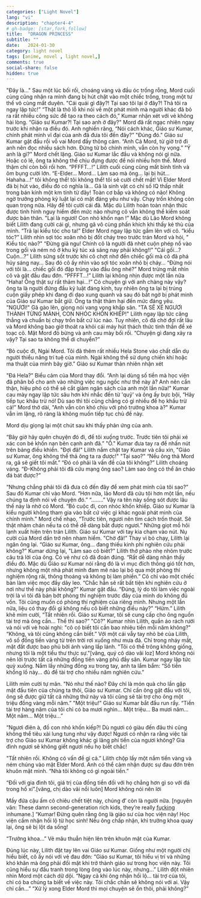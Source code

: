 ```yaml
---
categories: ["Light Novel"]
lang: "vi"
description: "chapter4-4"
# gh-badge: [star,fork,follow]
title:  "DRAGON PRINCESS"
subtitle: ""
date:   2024-01-30
category: light novel
tags: [anime, novel , light novel,]
comments: true
social-share: false
hidden: true
---
```

"Đây là…"
Sau một lúc bối rối, choáng váng và đầu óc trống rỗng, Mord cuối cùng cũng nhận ra mình đang bị hút chặt vào một chiếc trống, trong một tư thế vô cùng mất duyên.
"Cái quái gì đây?! Tại sao tôi lại ở đây?! Thả tôi ra ngay lập tức!”
“Thật là thô lỗ khi nói về một phát minh mà người khác đã bỏ ra rất nhiều công sức để tạo ra theo cách đó,” Kumar nhận xét với vẻ không hài lòng.
“Giáo sư Kumar?! Tại sao anh ở đây?" Mord đã rất ngạc nhiên ngay trước khi nhận ra điều đó. Anh nghiến răng, “Nói cách khác, Giáo sư Kumar, chính phát minh vĩ đại của anh đã đưa tôi đến đây?”
"Đúng đó." Giáo sư Kumar gật đầu rồi vỗ vai Mord đầy thông cảm. “Anh Cả Mord, từ giờ trở đi anh nên đọc nhiều sách hơn. Đừng từ bỏ chính mình, vẫn còn hy vọng.”
"Ý anh là gì?" Mord chết lặng.
Giáo sư Kumar lắc đầu và không nói gì nữa. Hoặc có lẽ, ông ta không thể chịu đựng được để nói nhiều hơn thế.
Mord thậm chí còn bối rối hơn.
“PFFFT…!”
Lilith cuối cùng cũng mất bình tĩnh và ôm bụng cười lớn.
“E-Elder… Mord… Làm sao mà ông… lại bị hút… Hahaha…!”
tôi không thể! tôi không thể!
tôi sẽ cười chết mất!
Vì Elder Mord đã bị hút vào, điều đó có nghĩa là…
Gã là sinh vật có chỉ số IQ thấp nhất trong bán kính một km tính từ đây!
Toàn cơ bắp và không có não!
Không ngờ trưởng phòng kỷ luật lại có mặt đáng yêu như vậy.
Chạy trốn không còn quan trọng nữa.
Hãy để tôi cười cái đã.
Mặc dù Lilith hoàn toàn nhận thức được tình hình nguy hiểm đến mức nào nhưng cô vẫn không thể kiểm soát được bản thân.
"Lại là ngươi! Con nhỏ khốn nạn !”
Mặc dù Lão Mord không biết Lilith đang cười cái gì, nhưng gã vô cùng phấn khích khi thấy kẻ thù của mình.
“Trả lại kiểu tóc cho ta!” Elder Mord ngay lập tức gầm lên với cô.
“kiểu tóc?” Lilith nhìn sợi tóc xoăn nhỏ bị đốt cháy treo trước trán Mord và hỏi, " Kiểu tóc nào?"
“Đừng giả ngu! Chính cô là người đã nhét cuộn phép nổ vào trong gối và ném nó ở khu ký túc xá sáng nay phải không!!”
"Cái gối…? Cuộn…?” Lilith sửng sốt trước khi cô chợt nhớ đến chiếc gối mà cô đã phá hủy sáng nay…
Sau đó cô ấy nhìn vào sợi tóc xoăn nhỏ bị cháy…
“Đừng nói với tôi là… chiếc gối đó đập trúng vào đầu ông nhé?”
Mord trừng mắt nhìn cô và gật đầu đau đớn.
“PFFFT…!”
Lilith lại không nhịn được một lần nữa
“Haha! Ông thật sự rất thảm hại…!”
Có chuyện gì với anh chàng này vậy? ông ta là người đứng đầu kỷ luật đáng kính, tuy nhiên ông ta lại bị trúng cuộn giấy phép khi đang đi dạo xung quanh và sau đó bất ngờ bị phát minh của Giáo sư Kumar bắt giữ. Ông ta thật thảm hại đến mức đáng yêu.
"NGƯƠI!" Gã gào lên, giọng nói vang vọng khắp sân. "TA SẼ XÉ NGƯƠI THÀNH TỪNG MẢNH, CON NHÓC KHỐN KHIẾP!"
Lilith ngay lập tức căng thẳng và chuẩn bị chạy trốn bất cứ lúc nào.
Tuy nhiên, cô đã chờ đợi rất lâu và Mord không bao giờ thoát ra khỏi cái máy hút thách thức tinh thần để xé toạc cô.
Mặt Mord đỏ bừng và anh cau mày bối rối. “Chuyện gì đang xảy ra vậy? Tại sao ta không thể di chuyển?”

“Bỏ cuộc đi, Ngài Mord. Tôi đã thêm rất nhiều Hela Stone vào chất dẫn dụ người thiểu năng trí tuệ của mình. Ngài không thể sử dụng chiến khí hoặc ma thuật của mình bây giờ.” Giáo sư Kumar thản nhiên nhận xét

"Đá Hela?" Biểu cảm của Mord thay đổi. “Anh lại dùng số tiền mà học viện đã phân bổ cho anh vào những việc ngu ngốc như thế này à? Anh nên cẩn thận, hiệu phó có thể sẽ cắt giảm ngân sách của anh một lần nữa!"
Kumar cau mày ngay lập tức sâu hơn khi nhắc đến từ 'quỹ' và ông ấy bực bội, “Hãy tiếp tục khấu trừ nó! Dù sao thì tôi cũng chẳng có gì nhiều để họ khấu trừ cả!”
Mord thở dài, "Anh vẫn còn khó chịu với phó trưởng khoa à?"
Kumar vẫn im lặng, rõ ràng là không muốn tiếp tục chủ đề này.

Mord dịu giọng lại một chút sau khi thấy phản ứng của anh.

“Bây giờ hãy quên chuyện đó đi, để tôi xuống trước. Trước tiên tôi phải xé xác con bé khốn nạn bên cạnh anh đã.”
"Ồ."
Kumar đưa tay ra để nhấn nút trên bảng điều khiển.
"Đợi đã!" Lilith nắm chặt tay Kumar và cầu xin, "Giáo sư Kumar, ông không thể thả ông ta ra được!"
"Tại sao?"
“Nếu ông thả Mord ra, gã sẽ giết tôi mất.”
“Đó có phải là vấn đề của tôi không?”
Lilith choáng váng. “Đ-Không phải tôi đã cứu mạng ông sao? Làm sao ông có thể ăn cháo đá bát được?”

“Nhưng chẳng phải tôi đã đưa cô đến đây để xem phát minh của tôi sao?” Sau đó Kumar chỉ vào Mord. “Hơn nữa, lão Mord đã cứu tôi hơn một lần, nếu chúng ta định nói về chuyện đó.”
“……..”
Vậy ra tên này sống sót được lâu thế này là nhờ có Mord.
“Bỏ cuộc đi, con nhóc khốn khiếp. Giáo sư Kumar là kiểu người không tham gia vào bất cứ việc gì khác ngoài phát minh của chính mình.” Mord chế nhạo, “Trước tiên, ngươi nên tìm cách trốn thoát. Sẽ thật nhàm chán nếu ta có thể dễ dàng bắt được ngươi.”
Những giọt mồ hôi lạnh xuất hiện trên trán Lilith.
Giáo sư Kumar với tay kia chạm vào nút.
Nụ cười của Mord dần trở nên nham hiểm.
"Chờ đã!" Thay vì bỏ chạy, Lilith lại ngăn ông lại.
“Giáo sư Kumar, ông… đang thiếu kinh phí nghiên cứu phải không?”
Kumar dừng lại, "Làm sao cô biết?"
Lilith thở phào nhẹ nhõm trước câu trả lời của ông. Có vẻ như cô đã đoán đúng.
“Rất dễ dàng nhận thấy điều đó. Mặc dù Giáo sư Kumar nói rằng đó là vì mục đích thông gió tốt hơn, nhưng không một nhà phát minh đam mê nào lại bỏ qua một phòng thí nghiệm rộng rãi, thông thoáng và không bị làm phiền.”
Cô chỉ vào một chiếc bàn làm việc mọc đầy dây leo. “Chắc hẳn sẽ rất bất tiện khi nghiên cứu ở nơi như thế này phải không?”
Kumar gật đầu. “Đúng, lý do tôi làm việc ngoài trời là vì tôi đã bán bớt phòng thí nghiệm trước đây của mình do không đủ vốn. Tôi cũng muốn có phòng thí nghiệm của riêng mình. Nhưng một lần nữa, liệu có thay đổi gì không nếu cô biết những điều này?”
“Hừm.” Lilith khẽ mỉm cười, “Tất nhiên rồi. Giáo sư Kumar, tôi sẽ cung cấp cho ông nguồn tài trợ mà ông cần… Thế thì sao?”
"Cô?" Kumar nhìn Lilith, quần áo rách rưới và nói với vẻ hoài nghi: "cô có biết tôi cần bao nhiêu tiền mỗi năm không?"
“Không, và tôi cũng không cần biết.”
Với một cái vẫy tay nhỏ bé của Lilith, vô số đồng tiền vàng từ trên trời rơi xuống như mưa đá.
Chỉ trong nháy mắt, mặt đất được bao phủ bởi ánh vàng lấp lánh.
"Tôi có thể trông không giống, nhưng tôi là một tiểu thư thực sự."[vâng, quý cô dào vãi loz]
Mord không nói nên lời trước tất cả những đồng tiền vàng phủ đầy sân.
Kumar ngay lập tức quỳ xuống. Nắm lấy những đồng xu trong tay, anh ta lẩm bẩm: “Số tiền khổng lồ này… đủ để tài trợ cho nhiều năm nghiên cứu.”

Lilith mỉm cười tự mãn. "Nó như thế nào? Đây chỉ là món quà cho lần gặp mặt đầu tiên của chúng ta thôi, Giáo sư Kumar. Chỉ cần ông gật đầu với tôi, ông sẽ được giữ tất cả những thứ này và tôi cũng sẽ tài trợ cho ông một triệu đồng vàng mỗi năm.”
"Một triệu!" Giáo sư Kumar bắt đầu run rẩy. “Tiền tài trợ hàng năm của tôi chỉ có ba mươi nghìn… Một triệu… Ba mươi năm… Một năm… Một triệu…”

“Ngươi điên à, đồ con nhỏ khốn kiếp?! Dù ngươi có giàu đến đâu thì cũng không thể tiêu xài lung tung như vậy được! Ngươi có nhận ra rằng việc tài trợ cho Giáo sư Kumar không khác gì lãng phí tiền của ngươi không? Gia đình ngươi sẽ không giết ngươi nếu họ biết chắc!

"Tất nhiên rồi. Không có vấn đề gì cả.” Lilith chộp lấy một nắm tiền vàng và ném chúng vào mặt Elder Mord. Anh có thể cảm nhận được sự đau đớn trên khuôn mặt mình. “Nhà tôi không có gì ngoài tiền.”

“Đối với gia đình tôi, giá trị của đồng tiền đối với họ chẳng hơn gì so với đá trong hố xí”.[vâng, chị dào vãi nồi luôn]
Mord không nói nên lời

Mấy đứa cậu ấm cô chiêu chết tiệt này, chúng đ’ còn là người nữa. [nguyên văn: These damn second-generation rich kids, they’re really f̲u̲c̲k̲i̲n̲g inhumane.]
“Kumar! Đừng quên rằng ông là giáo sư của học viện này! Học viện cấm nhận hối lộ từ học sinh! Nếu ông chấp nhận, khi trưởng khoa quay lại, ông sẽ bị lột da sống!

“Trưởng khoa…” Vẻ mâu thuẫn hiện lên trên khuôn mặt của Kumar.

Đúng lúc này, Lilith đặt tay lên vai Giáo sư Kumar. Giống như một người chị hiểu biết, cô ấy nói với vẻ đau đớn: “Giáo sư Kumar, tôi hiểu vị trí và những khó khăn mà ông phải đối mặt khi trở thành giáo sư trong học viện này. Tôi cũng hiểu sự đấu tranh trong lòng ông vào lúc này, nhưng…”
Lilith đột nhiên nhìn Mord một cách dữ dội. “Ngay cả khi ông nhận hối lộ… tài trợ của tôi, chỉ có ba chúng ta biết về việc này. Tôi chắc chắn sẽ không nói với ai. Vậy chỉ cần…”
“Xử lý xong Elder Mord thì mọi chuyện sẽ ổn thôi, phải không?”
